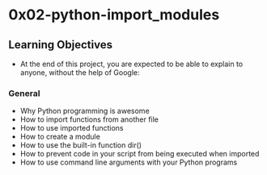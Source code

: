 # 0x02-python-import_modules

## Learning Objectives
* At the end of this project, you are expected to be able to explain to anyone, without the help of Google:

### General
* Why Python programming is awesome
* How to import functions from another file
* How to use imported functions
* How to create a module
* How to use the built-in function dir()
* How to prevent code in your script from being executed when imported
* How to use command line arguments with your Python programs
